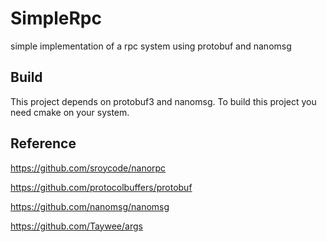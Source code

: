 # SimpleRpc

simple implementation of a rpc system using protobuf and nanomsg

## Build

This project depends on protobuf3 and nanomsg. To build this project  you need  cmake on your system.

## Reference

https://github.com/sroycode/nanorpc

https://github.com/protocolbuffers/protobuf

https://github.com/nanomsg/nanomsg

https://github.com/Taywee/args
